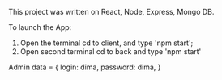 This project was written on React, Node, Express, Mongo DB.

To launch the App:

1. Open the terminal cd to client, and type 'npm start';
2. Open second terminal cd to back and type 'npm start'

Admin data = {
login: dima,
password: dima,
}

